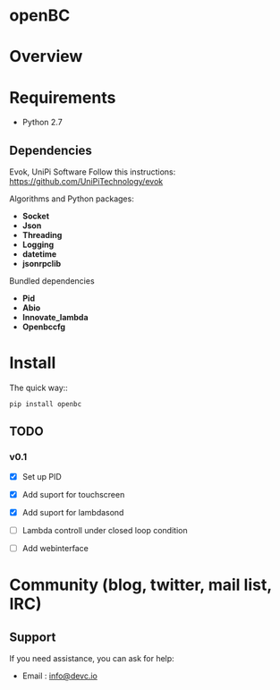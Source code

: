 # openBC




Overview
========


Requirements
============

* Python 2.7

Dependencies
--------------------

Evok, UniPi Software
Follow this instructions: https://github.com/UniPiTechnology/evok

Algorithms and Python packages:
- **Socket**
- **Json**
- **Threading**
- **Logging**
- **datetime**
- **jsonrpclib**

Bundled dependencies
- **Pid**
- **Abio**
- **Innovate_lambda**
- **Openbccfg**


Install
=======

The quick way::

    pip install openbc



TODO
----

### v0.1

- [x] Set up PID
- [x] Add suport for touchscreen
- [x] Add suport for lambdasond
- [ ] Lambda controll under closed loop condition
- [ ] Add webinterface


Community (blog, twitter, mail list, IRC)
=========================================


Support
-------

If you need assistance, you can ask for help:

* Email      : info@devc.io